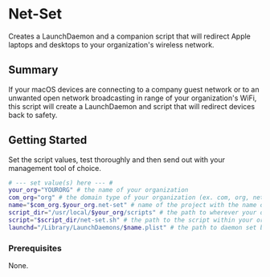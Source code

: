 # Net-Set

Creates a LaunchDaemon and a companion script that will redirect Apple laptops and
desktops to your organization's wireless network.

## Summary

If your macOS devices are connecting to a company guest network or to an unwanted open
network broadcasting in range of your organization's WiFi, this script will create a
LaunchDaemon and script that will redirect devices back to safety.

## Getting Started

Set the script values, test thoroughly and then send out with your management tool of
choice.

```bash
# --- set value(s) here --- #
your_org="YOURORG" # the name of your organization
com_org="org" # the domain type of your organization (ex. com, org, net)
name="$com_org.$your_org.net-set" # name of the project with the name of your organization
script_dir="/usr/local/$your_org/scripts" # the path to wherever your org keeps scripts
script="$script_dir/net-set.sh" # the path to the script within your org's script directory
launchd="/Library/LaunchDaemons/$name.plist" # the path to daemon set by this script
```

### Prerequisites

None.
